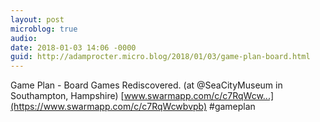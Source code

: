 ```yaml
---
layout: post
microblog: true
audio: 
date: 2018-01-03 14:06 -0000
guid: http://adamprocter.micro.blog/2018/01/03/game-plan-board.html
---
```

Game Plan - Board Games Rediscovered. (at @SeaCityMuseum in Southampton, Hampshire) [www.swarmapp.com/c/c7RqWcw...](https://www.swarmapp.com/c/c7RqWcwbvpb) #gameplan
